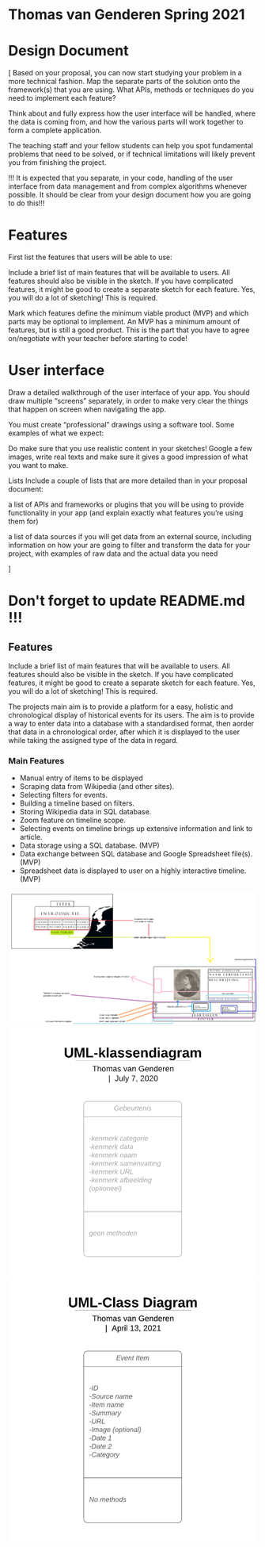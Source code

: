 # Thomas van Genderen Spring 2021 

# Design Document

[
    Based on your proposal, you can now start studying your problem in a more technical fashion. Map the separate parts of the solution onto the framework(s) that you are using. What APIs, methods or techniques do you need to implement each feature?

Think about and fully express how the user interface will be handled, where the data is coming from, and how the various parts will work together to form a complete application.

The teaching staff and your fellow students can help you spot fundamental problems that need to be solved, or if technical limitations will likely prevent you from finishing the project.

!!! It is expected that you separate, in your code, handling of the user interface from data management and from complex algorithms whenever possible. It should be clear from your design document how you are going to do this!!!


# Features
First list the features that users will be able to use:

Include a brief list of main features that will be available to users. All features should also be visible in the sketch. If you have complicated features, it might be good to create a separate sketch for each feature. Yes, you will do a lot of sketching! This is required.

Mark which features define the minimum viable product (MVP) and which parts may be optional to implement. An MVP has a minimum amount of features, but is still a good product. This is the part that you have to agree on/negotiate with your teacher before starting to code!

# User interface
Draw a detailed walkthrough of the user interface of your app. You should draw multiple “screens” separately, in order to make very clear the things that happen on screen when navigating the app.

You must create “professional” drawings using a software tool. Some examples of what we expect:


Do make sure that you use realistic content in your sketches! Google a few images, write real texts and make sure it gives a good impression of what you want to make.

Lists
Include a couple of lists that are more detailed than in your proposal document:

a list of APIs and frameworks or plugins that you will be using to provide functionality in your app (and explain exactly what features you’re using them for)

a list of data sources if you will get data from an external source, including information on how your are going to filter and transform the data for your project, with examples of raw data and the actual data you need

] 

# Don't forget to update README.md !!!

## Features

Include a brief list of main features that will be available to users. All features should also be visible in the sketch. If you have complicated features, it might be good to create a separate sketch for each feature. Yes, you will do a lot of sketching! This is required.

The projects main aim is to provide a platform for a easy, holistic and chronological display of historical events for its users. The aim is to provide a way to enter data into a database with a standardised format, then aorder that data in a chronological order, after which it is displayed to the user while taking the assigned type of the data in regard.

### Main Features 
- Manual entry of items to be displayed
- Scraping data from Wikipedia (and other sites).
- Selecting filters for events.
- Building a timeline based on filters.
- Storing Wikipedia data in SQL database.
- Zoom feature on timeline scope.
- Selecting events on timeline brings up extensive information and link to article.
- Data storage using a SQL database. (MVP)
- Data exchange between SQL database and Google Spreadsheet file(s). (MVP)
- Spreadsheet data is displayed to user on a highly interactive timeline. (MVP)

![User interactability](doc/Interactie.png)
![Database design old](doc/UML-klassendiagram.png)
![Database design](doc/UML-Class_Diagram.jpeg)
